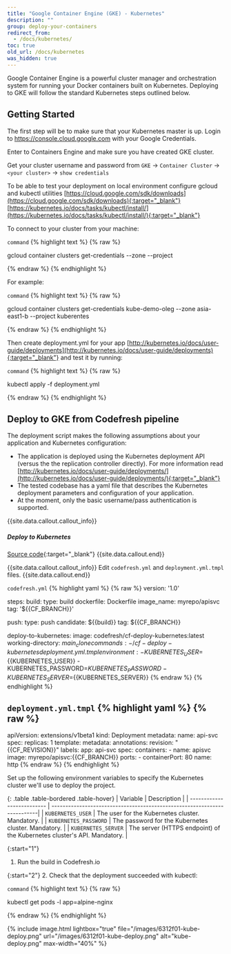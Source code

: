 ```yaml
---
title: "Google Container Engine (GKE) - Kubernetes"
description: ""
group: deploy-your-containers
redirect_from:
  - /docs/kubernetes/
toc: true
old_url: /docs/kubernetes
was_hidden: true
---
```


Google Container Engine is a powerful cluster manager and orchestration system for running your Docker containers built on Kubernetes. Deploying to GKE will follow the standard Kubernetes steps outlined below.
 
## Getting Started

The first step will be to make sure that your Kubernetes master is up.
Login to https://console.cloud.google.com with your Google Credentials.

Enter to Containers Engine and make sure you have created GKE cluster.

Get your cluster username and password from `GKE` &#8594; `Container Cluster` &#8594; `<your cluster>` &#8594; `show credentials`

To be able to test your deployment on local environment configure gcloud and kubectl utilities
[https://cloud.google.com/sdk/downloads](https://cloud.google.com/sdk/downloads){:target="_blank"}
[https://kubernetes.io/docs/tasks/kubectl/install/](https://kubernetes.io/docs/tasks/kubectl/install/){:target="_blank"}

To connect to your cluster from your machine:

  `command`
{% highlight text %}
{% raw %}

gcloud container clusters get-credentials <clusre-name>   --zone <gce-zone> --project <project-name>

{% endraw %}
{% endhighlight %}

For example:

  `command`
{% highlight text %}
{% raw %}

gcloud container clusters get-credentials kube-demo-oleg --zone asia-east1-b --project kuberentes

{% endraw %}
{% endhighlight %}

Then create deployment.yml for your app [http://kubernetes.io/docs/user-guide/deployments](http://kubernetes.io/docs/user-guide/deployments){:target="_blank"} and test it by running:

  `command`
{% highlight text %}
{% raw %}

kubectl apply -f deployment.yml

{% endraw %}
{% endhighlight %}
 
## Deploy to GKE from Codefresh pipeline
The deployment script makes the following assumptions about your application and Kubernetes configuration:

- The application is deployed using the Kubernetes deployment API (versus the the replication controller directly). For more information read [http://kubernetes.io/docs/user-guide/deployments/](http://kubernetes.io/docs/user-guide/deployments/){:target="_blank"}
- The tested codebase has a yaml file that describes the Kubernetes deployment parameters and configuration of your application.
- At the moment, only the basic username/pass authentication is supported.

{{site.data.callout.callout_info}}
##### Deploy to Kubernetes
[Source code](https://github.com/codefresh-io/cf-deploy-kubernetes){:target="_blank"}
{{site.data.callout.end}}

{{site.data.callout.callout_info}}
Edit `codefresh.yml` and `deployment.yml.tmpl` files.
{{site.data.callout.end}}

  `codefresh.yml`
{% highlight yaml %}
{% raw %}
version: '1.0'

steps:
  build:
    type: build
    dockerfile: Dockerfile
    image_name: myrepo/apisvc
    tag: '${{CF_BRANCH}}'
    
  push:
    type: push
    candidate: ${{build}}
    tag: ${{CF_BRANCH}}

  deploy-to-kubernetes:
    image: codefresh/cf-deploy-kubernetes:latest
    working-directory: ${{main_clone}}
    commands:
      - /cf-deploy-kubernetes deployment.yml.tmpl
    environment:
      - KUBERNETES_USER=${{KUBERNETES_USER}}
      - KUBERNETES_PASSWORD=${{KUBERNETES_PASSWORD}}
      - KUBERNETES_SERVER=${{KUBERNETES_SERVER}}
{% endraw %}
{% endhighlight %}

  `deployment.yml.tmpl`
{% highlight yaml %}
{% raw %}
---
apiVersion: extensions/v1beta1
kind: Deployment
metadata:
  name: api-svc
spec:
  replicas: 1
  template:
    metadata:
      annotations:
        revision: "{{CF_REVISION}}"
      labels:
        app: api-svc
    spec:
      containers:
        - name: apisvc
          image: myrepo/apisvc:{{CF_BRANCH}}
          ports:
            - containerPort: 80
              name: http
{% endraw %}
{% endhighlight %}

Set up the following environment variables to specify the Kubernetes cluster we'll use to deploy the project.

{: .table .table-bordered .table-hover}
| Variable                   | Description                                                              |
| -------------------------- | -------------------------------------------------------------------------|
| `KUBERNETES_USER`          | The user for the Kubernetes cluster. Mandatory.                          |
| `KUBERNETES_PASSWORD`      | The password for the Kubernetes cluster. Mandatory.                      |
| `KUBERNETES_SERVER`        | The server (HTTPS endpoint) of the Kubernetes cluster's API. Mandatory.  |

{:start="1"}
1. Run the build in Codefresh.io

{:start="2"}
2. Check that the deployment succeeded with kubectl:

  `command`
{% highlight text %}
{% raw %}

kubectl get pods -l app=alpine-nginx

{% endraw %}
{% endhighlight %}

{% include image.html 
lightbox="true" 
file="/images/6312f01-kube-deploy.png" 
url="/images/6312f01-kube-deploy.png"
alt="kube-deploy.png"
max-width="40%" 
%}

